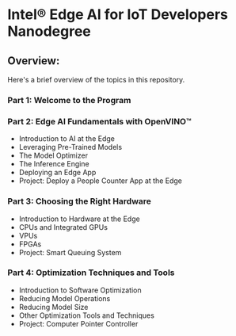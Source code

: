 # Intel® Edge AI for IoT Developers Nanodegree

## Overview:
Here's a brief overview of the topics in this repository.

### Part 1: Welcome to the Program

### Part 2: Edge AI Fundamentals with OpenVINO™
* Introduction to AI at the Edge
* Leveraging Pre-Trained Models
* The Model Optimizer
* The Inference Engine
* Deploying an Edge App
* Project: Deploy a People Counter App at the Edge

### Part 3: Choosing the Right Hardware
* Introduction to Hardware at the Edge
* CPUs and Integrated GPUs
* VPUs
* FPGAs
* Project: Smart Queuing System

### Part 4: Optimization Techniques and Tools
* Introduction to Software Optimization
* Reducing Model Operations
* Reducing Model Size
* Other Optimization Tools and Techniques
* Project: Computer Pointer Controller
